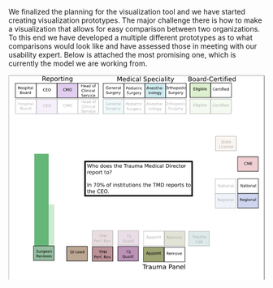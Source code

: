 We finalized the planning for the visualization tool and we have started creating visualization prototypes.  The major challenge there is how to make a visualization that allows for easy comparison between two organizations.  To this end we have developed a multiple different prototypes as to what comparisons would look like and have assessed those in meeting with our usability expert. Below is attached the most promising one, which is currently the model we are working from.

![Visualization Example](https://github.com/cafe-trauma/documentation/raw/master/visualization/mockup.png)
